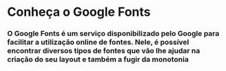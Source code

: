 <h1>Conheça o Google Fonts</h1>
<h3>O Google Fonts é um serviço disponibilizado pelo Google para facilitar a utilização online de fontes. Nele, é possível encontrar diversos tipos de fontes que vão lhe ajudar na criação do seu layout e também a fugir da monotonia</h3>
<img src="https://designroom.com/wp-content/uploads/2019/03/Anna-March-Blog.jpg" alt="">
